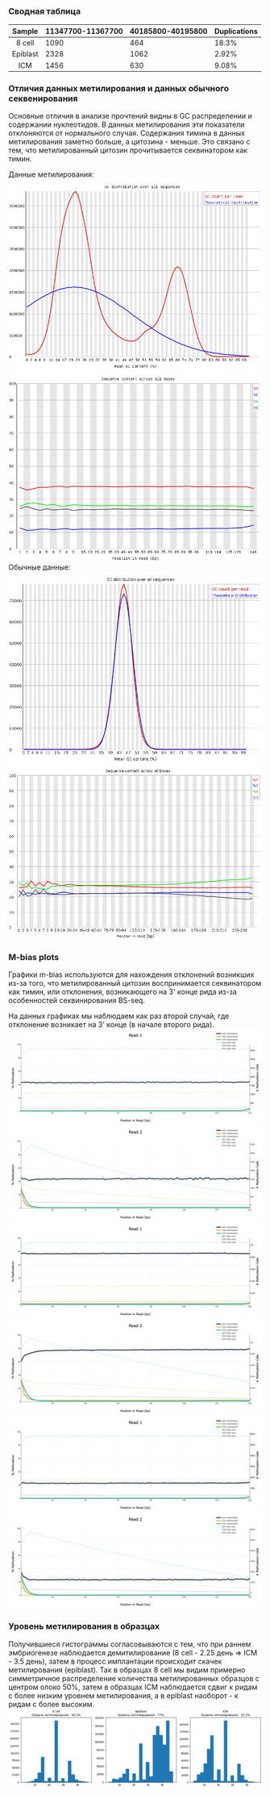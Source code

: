 ### Сводная таблица

|  Sample  | 11347700-11367700 | 40185800-40195800 | Duplications |
|:--------:|:------------------|:------------------|:-------------|
| 8 cell   | 1090              | 464               | 18.3%        |
| Epiblast | 2328              | 1062              | 2.92%        |
| ICM      | 1456              | 630               | 9.08%        |

### Отличия данных метилирования и данных обычного секвенирования

Основные отличия в анализе прочтений видны в GC распределении и содержании
нуклеотидов. В данных метилирования эти показатели отклоняются от нормального
случая. Содержания тимина в данных метилирования заметно больше, а цитозина - меньше.
Это связано с тем, что метилированный цитозин прочитывается секвинатором как тимин.


Данные метилирования:
![Alt text](/imgs/gc_dist_methh.png?raw=true "Optional Title")
![Alt text](/imgs/sequence_content_meth.png?raw=true "Optional Title")
Обычные данные:
![Alt text](/imgs/gc_dist_normal.png?raw=true "Optional Title")
![Alt text](/imgs/sequence_content_normal.png?raw=true "Optional Title")

### M-bias plots

Графики m-bias используются для нахождения отклонений возникших из-за того, что
метилированный цитозин воспринимается секвинатором как тимин, или отклонения,
возникающего на 3' конце рида из-за особенностей секвинирования BS-seq.

На данных графиках мы наблюдаем как раз второй случай, где отклонение возникает на 3' конце (в начале второго рида).
![Alt text](/imgs/8_cell_m_bias_1.png?raw=true "Optional Title")
![Alt text](/imgs/8_cell_m_bias_2.png?raw=true "Optional Title")
![Alt text](/imgs/epiblast_m_bias_1.png?raw=true "Optional Title")
![Alt text](/imgs/epiblast_m_bias_2.png?raw=true "Optional Title")
![Alt text](/imgs/ICM_m_bias_1.png?raw=true "Optional Title")
![Alt text](/imgs/ICM_m_bias_2.png?raw=true "Optional Title")


### Уровень метилирования в образцах
Получившиеся гистограммы согласовываются с тем, что при раннем эмбриогенезе наблюдается
демитилирование (8 cell - 2.25 день => ICM - 3.5 день), затем в процесс имплантации происходит скачек метилирования (epiblast). Так в образцах 8 cell мы видим примерно симметричное распределение количества метилированных образцов с центром олоко 50%, затем в образцах ICM наблюдается сдвиг к ридам с более низким уровнем метилирования, а в epiblast наоборот - к ридам с более высоким.
![Alt text](/imgs/histograms.png?raw=true "Optional Title")
